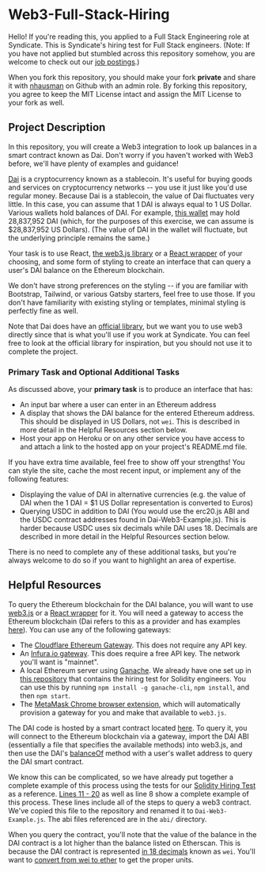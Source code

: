 # Web3-Full-Stack-Hiring

Hello! If you're reading this, you applied to a Full Stack Engineering role at Syndicate. This is Syndicate's hiring test for Full Stack engineers. (Note: If you have not applied but stumbled across this repository somehow, you are welcome to check out our [job postings](https://www.notion.so/syndicateprotocol/Full-Stack-Software-Engineer-db5887b717b94d8e8eb80748ae9b9d97).)

When you fork this repository, you should make your fork **private** and share it with [nhausman](https://github.com/nhausman1) on Github with an admin role. By forking this repository, you agree to keep the MIT License intact and assign the MIT License to your fork as well.

## Project Description

In this repository, you will create a Web3 integration to look up balances in a smart contract known as Dai. Don't worry if you haven't worked with Web3 before, we'll have plenty of examples and guidance!

[Dai](https://community-development.makerdao.com/en/faqs/dai/) is a cryptocurrency known as a stablecoin. It's useful for buying goods and services on cryptocurrency networks -- you use it just like you'd use regular money. Because Dai is a stablecoin, the value of Dai fluctuates very little. In this case, you can assume that 1 DAI is always equal to 1 US Dollar. Various wallets hold balances of DAI. For example, [this wallet](https://etherscan.io/address/0x5d3a536E4D6DbD6114cc1Ead35777bAB948E3643) may hold 28,837,952 DAI (which, for the purposes of this exercise, we can assume is $28,837,952 US Dollars). (The value of DAI in the wallet will fluctuate, but the underlying principle remains the same.)

Your task is to use React, [the web3.js library](https://web3js.readthedocs.io/en/v1.3.4/) or a [React wrapper](https://github.com/NoahZinsmeister/web3-react/tree/v6/docs#web3-reactcore-api-reference) of your choosing, and some form of styling to create an interface that can query a user's DAI balance on the Ethereum blockchain.

We don't have strong preferences on the styling -- if you are familiar with Bootstrap, Tailwind, or various Gatsby starters, feel free to use those. If you don't have familiarity with existing styling or templates, minimal styling is perfectly fine as well.

Note that Dai does have an [official library](https://www.npmjs.com/package/@makerdao/dai), but we want you to use web3 directly since that is what you'll use if you work at Syndicate. You can feel free to look at the official library for inspiration, but you should not use it to complete the project.

### Primary Task and Optional Additional Tasks

As discussed above, your **primary task** is to produce an interface that has:

- An input bar where a user can enter in an Ethereum address
- A display that shows the DAI balance for the entered Ethereum address. This should be displayed in US Dollars, not `wei`. This is described in more detail in the Helpful Resources section below.
- Host your app on Heroku or on any other service you have access to and attach a link to the hosted app on your project's README.md file.

If you have extra time available, feel free to show off your strengths! You can style the site, cache the most recent input, or implement any of the following features:

- Displaying the value of DAI in alternative currencies (e.g. the value of DAI when the 1 DAI = $1 US Dollar representation is converted to Euros)
- Querying USDC in addition to DAI (You would use the erc20.js ABI and the USDC contract addresses found in Dai-Web3-Example.js). This is harder because USDC uses six decimals while DAI uses 18. Decimals are described in more detail in the Helpful Resources section below.

There is no need to complete any of these additional tasks, but you're always welcome to do so if you want to highlight an area of expertise.

## Helpful Resources

To query the Ethereum blockchain for the DAI balance, you will want to use [web3.js](https://web3js.readthedocs.io/en/v1.3.4/getting-started.html) or a [React wrapper](https://github.com/NoahZinsmeister/web3-react/tree/v6/docs#web3-reactcore-api-reference) for it. You will need a gateway to access the Ethereum blockchain (Dai refers to this as a provider and has examples [here](https://web3js.readthedocs.io/en/v1.3.4/include_package-core.html?highlight=givenProvider#example)). You can use any of the following gateways:

- The [Cloudflare Ethereum Gateway](https://developers.cloudflare.com/distributed-web/ethereum-gateway/interacting-with-the-eth-gateway). This does not require any API key.
- An [Infura.io gateway](https://infura.io/docs/ethereum). This does require a free API key. The network you'll want is "mainnet".
- A local Ethereum server using [Ganache](https://www.npmjs.com/package/ganache-cli). We already have one set up in [this repository](https://github.com/SyndicateProtocol/Bank-Solidity-Hiring#setup-instructions) that contains the hiring test for Solidity engineers. You can use this by running `npm install -g ganache-cli`, `npm install`, and then `npm start`.
- The [MetaMask Chrome browser extension](https://chrome.google.com/webstore/detail/metamask/nkbihfbeogaeaoehlefnkodbefgpgknn?hl=en), which will automatically provision a gateway for you and make that available to `web3.js`.

The DAI code is hosted by a smart contract located [here](https://etherscan.io/address/0x6b175474e89094c44da98b954eedeac495271d0f). To query it, you will connect to the Ethereum blockchain via a gateway, import the DAI ABI (essentially a file that specifies the available methods) into web3.js, and then use the DAI's [balanceOf](https://docs.makerdao.com/smart-contract-modules/dai-module/dai-detailed-documentation#dai-glossary) method with a user's wallet address to query the DAI smart contract.

We know this can be complicated, so we have already put together a complete example of this process using the tests for our [Solidity Hiring Test](https://github.com/SyndicateProtocol/Bank-Solidity-Hiring) as a reference. [Lines 11 - 20](https://github.com/SyndicateProtocol/Bank-Solidity-Hiring/blob/main/test/Bank.js#L11) as well as line 8 show a complete example of this process. These lines include all of the steps to query a web3 contract. We've copied this file to the repository and renamed it to `Dai-Web3-Example.js`. The abi files referenced are in the `abi/` directory.

When you query the contract, you'll note that the value of the balance in the DAI contract is a lot higher than the balance listed on Etherscan. This is because the DAI contract is represented [in 18 decimals](https://docs.openzeppelin.com/contracts/3.x/erc20#a-note-on-decimals) known as `wei`. You'll want to [convert from wei to ether](https://web3js.readthedocs.io/en/v1.3.4/web3-utils.html#fromwei) to get the proper units.
